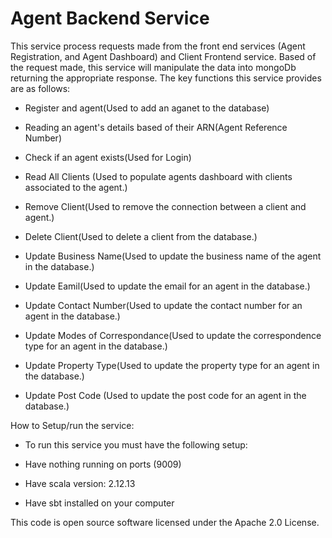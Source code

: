 # Agent Backend Service

This service process requests made from the front end services (Agent Registration, and Agent Dashboard) and Client Frontend service. Based of the request made, this service will manipulate the data into mongoDb returning the appropriate response. The key functions this service provides are as follows:

  - Register and agent(Used to add an aganet to the database)

  - Reading an agent's details based of their ARN(Agent Reference Number)

  - Check if an agent exists(Used for Login)

  - Read All Clients (Used to populate agents dashboard with clients associated to the agent.)

  - Remove Client(Used to remove the connection between a client and agent.)

  - Delete Client(Used to delete a client from the database.)

  - Update Business Name(Used to update the business name of the agent in the database.)

  - Update Eamil(Used to update the email for an agent in the database.)

  - Update Contact Number(Used to update the contact number for an agent in the database.)

  - Update Modes of Correspondance(Used to update the correspondence type for an agent in the database.)

  - Update Property Type(Used to update the property type for an agent in the database.)

  - Update Post Code (Used to update the post code for an agent in the database.)

How to Setup/run the service:

  - To run this service you must have the following setup:

  - Have nothing running on ports (9009)

  - Have scala version: 2.12.13

  - Have sbt installed on your computer

This code is open source software licensed under the Apache 2.0 License.
